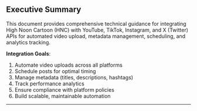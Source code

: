 ## Executive Summary

This document provides comprehensive technical guidance for integrating High Noon Cartoon (HNC) with YouTube, TikTok, Instagram, and X (Twitter) APIs for automated video upload, metadata management, scheduling, and analytics tracking.

**Integration Goals**:

1. Automate video uploads across all platforms
2. Schedule posts for optimal timing
3. Manage metadata (titles, descriptions, hashtags)
4. Track performance analytics
5. Ensure compliance with platform policies
6. Build scalable, maintainable automation

---
